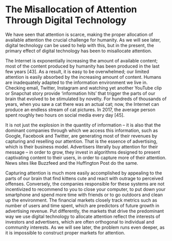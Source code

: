 # The Misallocation of Attention Through Digital Technology

We have seen that attention is scarce, making the proper allocation of available attention the crucial challenge for humanity. As we will see later, digital technology can be used to help with this, but in the present, the primary effect of digital technology has been to misallocate attention.

The Internet is exponentially increasing the amount of available content; most of the content produced by humanity has been produced in the last few years [43]. As a result, it is easy to be overwhelmed; our limited attention is easily absorbed by the increasing amount of content. Humans are inadequately adapted to the information environment we live in. Checking email, Twitter, Instagram and watching yet another YouTube clip or Snapchat story provide ‘information hits’ that trigger the parts of our brain that evolved to be stimulated by novelty. For hundreds of thousands of years, when you saw a cat there was an actual cat; now, the Internet can produce an endless stream of cat pictures. In 2017, the average person spent roughly two hours on social media every day [45]. 

It is not just the explosion in the quantity of information – it is also that the dominant companies through which we access this information, such as Google, Facebook and Twitter, are generating most of their revenues by capturing and reselling our attention. That is the essence of advertising, which is their business model. Advertisers literally buy attention for their message – in order to grow, they invest in algorithms designed to present captivating content to their users, in order to capture more of their attention. News sites like Buzzfeed and the Huffington Post do the same.

Capturing attention is much more easily accomplished by appealing to the parts of our brain that find kittens cute and react with outrage to perceived offenses. Conversely, the companies responsible for these systems are not incentivized to recommend to you to close your computer, to put down your smartphone and spend more time with friends or to go outdoors and clean up the environment. The financial markets closely track metrics such as number of users and time spent, which are predictors of future growth in advertising revenue. Put differently, the markets that drive the predominant way we use digital technology to allocate attention reflect the interests of investors and advertisers, which are often orthogonal to individual and community interests. As we will see later, the problem runs even deeper, as it is impossible to construct proper markets for attention.
